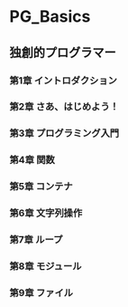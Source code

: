 # PG_Basics
## 独創的プログラマー
### 第1章 イントロダクション
### 第2章 さあ、はじめよう！
### 第3章 プログラミング入門
### 第4章 関数
### 第5章 コンテナ
### 第6章 文字列操作
### 第7章 ループ
### 第8章 モジュール
### 第9章 ファイル 

